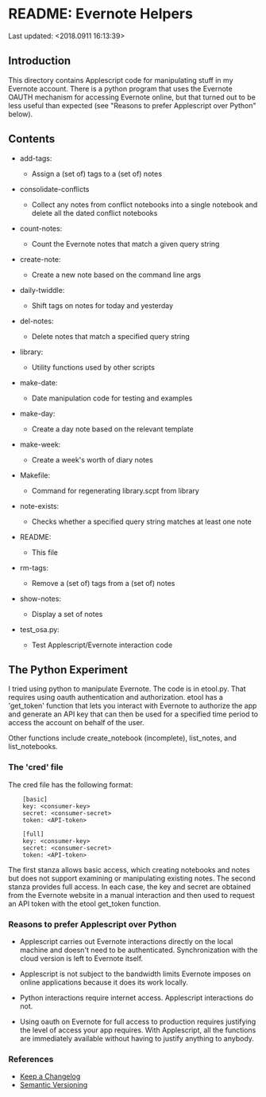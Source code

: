
# README: Evernote Helpers
Last updated: <2018.0911 16:13:39>

## Introduction

This directory contains Applescript code for manipulating stuff in my
Evernote account. There is a python program that uses the Evernote OAUTH
mechanism for accessing Evernote online, but that turned out to be less
useful than expected (see "Reasons to prefer Applescript over Python"
below).

## Contents

 * add-tags:
    * Assign a (set of) tags to a (set of) notes

 * consolidate-conflicts
    * Collect any notes from conflict notebooks into a single notebook and
      delete all the dated conflict notebooks

 * count-notes:
    * Count the Evernote notes that match a given query string

 * create-note:
    * Create a new note based on the command line args

 * daily-twiddle:
    * Shift tags on notes for today and yesterday

 * del-notes:
    * Delete notes that match a specified query string

 * library:
    * Utility functions used by other scripts

 * make-date:
    * Date manipulation code for testing and examples

 * make-day:
    * Create a day note based on the relevant template

 * make-week:
    * Create a week's worth of diary notes

 * Makefile:
    * Command for regenerating library.scpt from library

 * note-exists:
    * Checks whether a specified query string matches at least one note

 * README:
    * This file

 * rm-tags:
    * Remove a (set of) tags from a (set of) notes

 * show-notes:
    * Display a set of notes

 * test_osa.py:
    * Test Applescript/Evernote interaction code

## The Python Experiment

I tried using python to manipulate Evernote. The code is in etool.py. That
requires using oauth authentication and authorization. etool has a
'get_token' function that lets you interact with Evernote to authorize the
app and generate an API key that can then be used for a specified time
period to access the account on behalf of the user.

Other functions include create_notebook (incomplete), list_notes, and
list_notebooks.

### The 'cred' file

The cred file has the following format:

        [basic]
        key: <consumer-key>
        secret: <consumer-secret>
        token: <API-token>

        [full]
        key: <consumer-key>
        secret: <consumer-secret>
        token: <API-token>

The first stanza allows basic access, which creating notebooks and notes
but does not support examining or manipulating existing notes. The second
stanza provides full access. In each case, the key and secret are obtained
from the Evernote website in a manual interaction and then used to request
an API token with the etool get_token function.

### Reasons to prefer Applescript over Python

 * Applescript carries out Evernote interactions directly on the local
   machine and doesn't need to be authenticated. Synchronization with the
   cloud version is left to Evernote itself.

 * Applescript is not subject to the bandwidth limits Evernote imposes on
   online applications because it does its work locally.

 * Python interactions require internet access. Applescript interactions do
   not.

 * Using oauth on Evernote for full access to production requires
   justifying the level of access your app requires. With Applescript, all
   the functions are immediately available without having to justify
   anything to anybody.

### References

  * [Keep a Changelog](https://keepachangelog.com/en/1.0.0/)
  * [Semantic Versioning](https://semver.org/)
